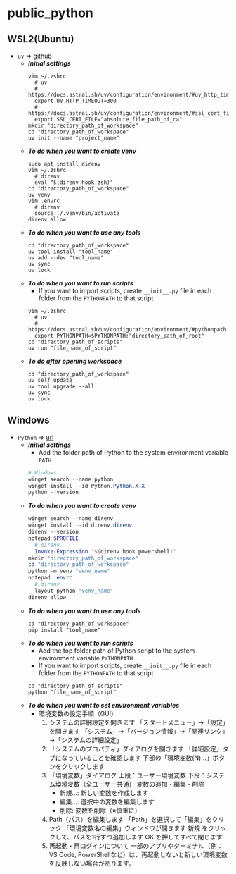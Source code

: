 # public_python
## WSL2(Ubuntu)
  * `uv` => [github](https://github.com/astral-sh/uv)
    * ***Initial settings***
      ```Shell
      vim ~/.zshrc
        # uv
        # https://docs.astral.sh/uv/configuration/environment/#uv_http_timeout
        export UV_HTTP_TIMEOUT=300
        # https://docs.astral.sh/uv/configuration/environment/#ssl_cert_file
        export SSL_CERT_FILE="absolute_file_path_of_ca"
      mkdir "directory_path_of_workspace"
      cd "directory_path_of_workspace"
      uv init --name "project_name"
      ```
    * ***To do when you want to create venv***
      ```Shell
      sudo apt install direnv
      vim ~/.zshrc
        # direnv
        eval "$(direnv hook zsh)"
      cd "directory_path_of_workspace"
      uv venv
      vim .envrc
        # direnv
        source ./.venv/bin/activate
      direnv allow
      ```
    * ***To do when you want to use any tools***
      ```Shell
      cd "directory_path_of_workspace"
      uv tool install "tool_name"
      uv add --dev "tool_name"
      uv sync
      uv lock
      ```
    * ***To do when you want to run scripts***
      * If you want to import scripts, create `__init__.py` file in each folder from the `PYTHONPATH` to that script
      ```Shell
      vim ~/.zshrc
        # uv
        # https://docs.astral.sh/uv/configuration/environment/#pythonpath
        export PYTHONPATH=$PYTHONPATH:"directory_path_of_root"
      cd "directory_path_of_scripts"
      uv run "file_name_of_script"
      ```
    * ***To do after opening workspace***
      ```Shell
      cd "directory_path_of_workspace"
      uv self update
      uv tool upgrade --all
      uv sync
      uv lock
      ```
## Windows
  * `Python` => [url](https://www.python.org/)
    * ***Initial settings***
      * Add the folder path of Python to the system environment variable `PATH`
      ```PowerShell
      # Windows
      winget search --name python
      winget install --id Python.Python.X.X
      python --version
      ```
    * ***To do when you want to create venv***
      ```PowerShell
      winget search --name direnv
      winget install --id direnv.direnv
      direnv --version
      notepad $PROFILE
        # direnv
        Invoke-Expression "$(direnv hook powershell)"
      mkdir "directory_path_of_workspace"
      cd "directory_path_of_workspace"
      python -m venv "venv_name"
      notepad .envrc
        # direnv
        layout python "venv_name"
      direnv allow
      ```
    * ***To do when you want to use any tools***
      ```Shell
      cd "directory_path_of_workspace"
      pip install "tool_name"
      ```
    * ***To do when you want to run scripts***
      * Add the top folder path of Python script to the system environment variable `PYTHONPATH`
      * If you want to import scripts, create `__init__.py` file in each folder from the `PYTHONPATH` to that script
      ```Shell
      cd "directory_path_of_scripts"
      python "file_name_of_script"
      ```
    * ***To do when you want to set environment variables***
      * 環境変数の設定手順（GUI）
        1. システムの詳細設定を開きます
          「スタートメニュー」→「設定」を開きます
          「システム」→「バージョン情報」→「関連リンク」→「システムの詳細設定」
        2. 「システムのプロパティ」ダイアログを開きます
          「詳細設定」タブになっていることを確認します
          下部の「環境変数(N)...」ボタンをクリックします
        3. 「環境変数」ダイアログ
          上段：ユーザー環境変数
          下段：システム環境変数（全ユーザー共通）
          変数の追加・編集・削除
            * 新規...: 新しい変数を作成します
            * 編集...: 選択中の変数を編集します
            * 削除: 変数を削除（※慎重に）
        4. Path（パス）を編集します
          「Path」を選択して「編集」をクリック
          「環境変数名の編集」ウィンドウが開きます
          新規 をクリックして、パスを1行ずつ追加します
          OK を押してすべて閉じます
        5. 再起動・再ログインについて
          一部のアプリやターミナル（例：VS Code, PowerShellなど）は、再起動しないと新しい環境変数を反映しない場合があります。

